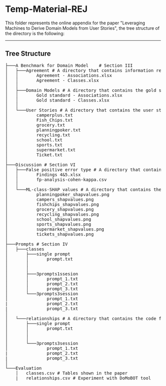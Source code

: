 # Temp-Material-REJ

This folder represents the online appendix for the paper "Leveraging Machines to Derive Domain Models from User Stories", the tree structure of the directory is the following:

--------------------------------------------------
##   Tree Structure
<pre>
├───A Benchmark for Domain Model    # Section III 
│   ├───Agreement # A directory that contains information regarding the tags of the different taggers
│   │       Agreement - Associations.xlsx     
│   │       Agreement - Classes.xlsx
│   │
│   ├───Domain Models # A directory that contains the gold standard models
│   │       Gold standard - Associations.xlsx
│   │       Gold standard - Classes.xlsx
│   │
│   └───User Stories # A directory that contains the user stories
│           camperplus.txt
│           Fish_Chips.txt
│           grocery.txt
│           planningpoker.txt
│           recycling.txt
│           school.txt
│           sports.txt
│           supermarket.txt
│           Ticket.txt
│
├───Discussion # Section VI  
│   ├───False positive error type # A directory that contains the material for findings 4 and 5
│   │       Findings 4&5.xlsx
│   │       fp-analysis-cohen-kappa.csv
│   │
│   └───ML-class-SHAP values # A directory that contains the material for finding 6
│           planningpoker_shapvalues.png
│           campers_shapvalues.png
│           fishchips_shapvalues.png
│           grocery_shapvalues.png
│           recycling_shapvalues.png
│           school_shapvalues.png
│           sports_shapvalues.png
│           supermarket_shapvalues.png
│           tickets_shapvalues.png
│
├───Prompts # Section IV  
│   ├───classes
│       ├───single prompt
│       │       prompt.txt
│       │      
│       │
│       ├───3prompts1ssesion
│       │       prompt_1.txt
│       │       prompt_2.txt
│       │       prompt_3.txt
│       └───3prompts3session
│               prompt_1.txt
|               prompt_2.txt
|               prompt_3.txt
│   
│   └───relationships # A directory that contains the code for generating the features for classes and associations
│       ├───single prompt
│       │       prompt.txt
│       │      
│       │
│       └───3prompts3session
│               prompt_1.txt
|               prompt_2.txt
|               prompt_3.txt
│
└───Evaluation
    │   classes.csv # Tables shown in the paper
    |   relationships.csv # Experiment with DoMoBOT tool

</pre>
